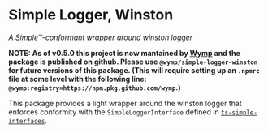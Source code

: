 # Simple Logger, Winston

_A Simple™-conformant wrapper around winston logger_

**NOTE: As of v0.5.0 this project is now mantained by [Wymp](https://github.com/wymp) and the
package is published on github. Please use `@wymp/simple-logger-winston` for future versions of
this package. (This will require setting up an `.npmrc` file at some level with the following line:
`@wymp:registry=https://npm.pkg.github.com/wymp`.)**

This package provides a light wrapper around the winston logger that enforces conformity
with the `SimpleLoggerInterface` defined in
[`ts-simple-interfaces`](https://github.com/wymp/ts-simple-interfaces/tree/current/packages/ts-simple-interfaces).
